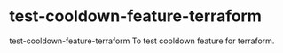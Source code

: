 # test-cooldown-feature-terraform
test-cooldown-feature-terraform
To test cooldown feature for terraform.

